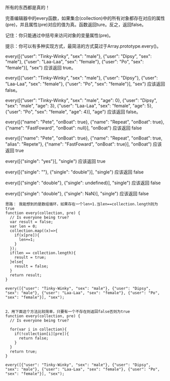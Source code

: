 所有的东西都是真的！

完善编辑器中的every函数，如果集合(collection)中的所有对象都存在对应的属性(pre)，并且属性(pre)对应的值为真。函数返回ture。反之，返回false。

记住：你只能通过中括号来访问对象的变量属性(pre)。

提示：你可以有多种实现方式，最简洁的方式莫过于Array.prototype.every()。

every([{"user": "Tinky-Winky", "sex": "male"}, {"user": "Dipsy", "sex": "male"}, {"user": "Laa-Laa", "sex": "female"}, {"user": "Po", "sex": "female"}], "sex") 应该返回 true。

every([{"user": "Tinky-Winky", "sex": "male"}, {"user": "Dipsy"}, {"user": "Laa-Laa", "sex": "female"}, {"user": "Po", "sex": "female"}], "sex") 应该返回 false。

every([{"user": "Tinky-Winky", "sex": "male", "age": 0}, {"user": "Dipsy", "sex": "male", "age": 3}, {"user": "Laa-Laa", "sex": "female", "age": 5}, {"user": "Po", "sex": "female", "age": 4}], "age") 应该返回 false。

every([{"name": "Pete", "onBoat": true}, {"name": "Repeat", "onBoat": true}, {"name": "FastFoward", "onBoat": null}], "onBoat") 应该返回 false

every([{"name": "Pete", "onBoat": true}, {"name": "Repeat", "onBoat": true, "alias": "Repete"}, {"name": "FastFoward", "onBoat": true}], "onBoat") 应该返回 true

every([{"single": "yes"}], "single") 应该返回 true

every([{"single": ""}, {"single": "double"}], "single") 应该返回 false

every([{"single": "double"}, {"single": undefined}], "single") 应该返回 false

every([{"single": "double"}, {"single": NaN}], "single") 应该返回 false



```
思路： 我能想到的是数组循环，如果存在一个len+1.当len==collection.length则为true
function every(collection, pre) {
  // Is everyone being true?
  var result = false;
  var len = 0;
  collection.map((x)=>{
    if(x[pre]){
      len+=1;
    }
  });
  if(len == collection.length){
    result = true;
  }else{
    result = false;
  }
  return result;
}

every([{"user": "Tinky-Winky", "sex": "male"}, {"user": "Dipsy", "sex": "male"}, {"user": "Laa-Laa", "sex": "female"}, {"user": "Po", "sex": "female"}], "sex");


2、用下面这个方法比较简单，只要有一个不存在则返回false否则为true
function every(collection, pre) {
  // Is everyone being true?

  for(var i in collection){
    if(!collection[i][pre]){
      return false;
    }
  }
  return true;
}

every([{"user": "Tinky-Winky", "sex": "male"}, {"user": "Dipsy", "sex": "male"}, {"user": "Laa-Laa", "sex": "female"}, {"user": "Po", "sex": "female"}], "sex");

```
